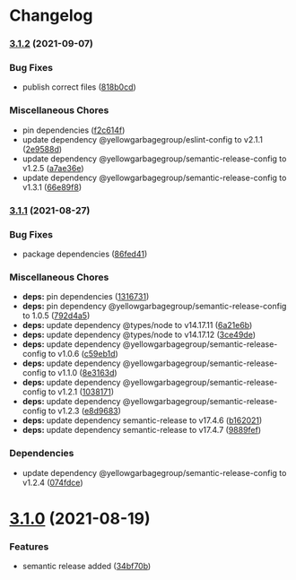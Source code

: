# Changelog

### [3.1.2](https://gitlab.com/YellowGarbageGroup/snow-white/snow-white-shared/compare/v3.1.1...v3.1.2) (2021-09-07)


### Bug Fixes

* publish correct files ([818b0cd](https://gitlab.com/YellowGarbageGroup/snow-white/snow-white-shared/commit/818b0cd87aa18ba22cad9f3b7d3e9a4aead78eb9))


### Miscellaneous Chores

* pin dependencies ([f2c614f](https://gitlab.com/YellowGarbageGroup/snow-white/snow-white-shared/commit/f2c614ffa7ffda901d031081b761a76b02eea26a))
* update dependency @yellowgarbagegroup/eslint-config to v2.1.1 ([2e9588d](https://gitlab.com/YellowGarbageGroup/snow-white/snow-white-shared/commit/2e9588d4f3f6bd17157d68c7e1820d28d1c7fb85))
* update dependency @yellowgarbagegroup/semantic-release-config to v1.2.5 ([a7ae36e](https://gitlab.com/YellowGarbageGroup/snow-white/snow-white-shared/commit/a7ae36e229b14715d3c863153344d54397af8dd5))
* update dependency @yellowgarbagegroup/semantic-release-config to v1.3.1 ([66e89f8](https://gitlab.com/YellowGarbageGroup/snow-white/snow-white-shared/commit/66e89f8a27b0b9424f2dfc19ad97f9550149fb89))

### [3.1.1](https://gitlab.com/YellowGarbageGroup/snow-white/snow-white-shared/compare/v3.1.0...v3.1.1) (2021-08-27)


### Bug Fixes

* package dependencies ([86fed41](https://gitlab.com/YellowGarbageGroup/snow-white/snow-white-shared/commit/86fed41617512e050656caf049639c93c4b357d6))


### Miscellaneous Chores

* **deps:** pin dependencies ([1316731](https://gitlab.com/YellowGarbageGroup/snow-white/snow-white-shared/commit/1316731c1e38789a90789f993501e85e55b28904))
* **deps:** pin dependency @yellowgarbagegroup/semantic-release-config to 1.0.5 ([792d4a5](https://gitlab.com/YellowGarbageGroup/snow-white/snow-white-shared/commit/792d4a5e824bc881de68641ced16e62bce15e428))
* **deps:** update dependency @types/node to v14.17.11 ([6a21e6b](https://gitlab.com/YellowGarbageGroup/snow-white/snow-white-shared/commit/6a21e6b32105df260ed17488f941c50e172c808a))
* **deps:** update dependency @types/node to v14.17.12 ([3ce49de](https://gitlab.com/YellowGarbageGroup/snow-white/snow-white-shared/commit/3ce49de95475be3c424ef37457879a3b1c5da44b))
* **deps:** update dependency @yellowgarbagegroup/semantic-release-config to v1.0.6 ([c59eb1d](https://gitlab.com/YellowGarbageGroup/snow-white/snow-white-shared/commit/c59eb1d48d64e4d0ca3ffe2f51294a6afadb2bd2))
* **deps:** update dependency @yellowgarbagegroup/semantic-release-config to v1.1.0 ([8e3163d](https://gitlab.com/YellowGarbageGroup/snow-white/snow-white-shared/commit/8e3163d3b0aa0614eb30435563b30d623c270def))
* **deps:** update dependency @yellowgarbagegroup/semantic-release-config to v1.2.1 ([1038171](https://gitlab.com/YellowGarbageGroup/snow-white/snow-white-shared/commit/10381714b2a05c0e229e4a41f42dc62135d78e20))
* **deps:** update dependency @yellowgarbagegroup/semantic-release-config to v1.2.3 ([e8d9683](https://gitlab.com/YellowGarbageGroup/snow-white/snow-white-shared/commit/e8d96838a779a7a9daaefa42b16eb04deb3032b2))
* **deps:** update dependency semantic-release to v17.4.6 ([b162021](https://gitlab.com/YellowGarbageGroup/snow-white/snow-white-shared/commit/b162021dcab9e8425e495abf2f825fa287be03b2))
* **deps:** update dependency semantic-release to v17.4.7 ([9889fef](https://gitlab.com/YellowGarbageGroup/snow-white/snow-white-shared/commit/9889fefa4857ca82fd0136e129264dff0b64db15))


### Dependencies

* update dependency @yellowgarbagegroup/semantic-release-config to v1.2.4 ([074fdce](https://gitlab.com/YellowGarbageGroup/snow-white/snow-white-shared/commit/074fdce0129583d10de5e9e81fdaf42627842a3f))

# [3.1.0](https://gitlab.com/YellowGarbageGroup/snow-white/snow-white-shared/compare/v3.0.1...v3.1.0) (2021-08-19)


### Features

* semantic release added ([34bf70b](https://gitlab.com/YellowGarbageGroup/snow-white/snow-white-shared/commit/34bf70b88f7fbf443fca3d6bb87fbbad49903adb))
